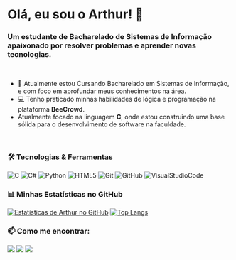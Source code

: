 # Olá, eu sou o Arthur! 👋

### Um estudante de Bacharelado de Sistemas de Informação apaixonado por resolver problemas e aprender novas tecnologias.

<br>

- 🌱 Atualmente estou Cursando Bacharelado em Sistemas de Informação, e com foco em aprofundar meus conhecimentos na área.
- 💻 Tenho praticado minhas habilidades de lógica e programação na plataforma **BeeCrowd**.
- Atualmente focado na linguagem **C**, onde estou construindo uma base sólida para o desenvolvimento de software na faculdade.

<br>

### 🛠️ Tecnologias & Ferramentas

![C](https://img.shields.io/badge/C-00599C?style=for-the-badge&logo=c&logoColor=white)
![C#](https://img.shields.io/badge/C%23-239120?style=for-the-badge&logo=c-sharp&logoColor=white)
![Python](https://img.shields.io/badge/Python-3776AB?style=for-the-badge&logo=python&logoColor=white)
![HTML5](https://img.shields.io/badge/HTML5-E34F26?style=for-the-badge&logo=html5&logoColor=white)
![Git](https://img.shields.io/badge/GIT-E44C30?style=for-the-badge&logo=git&logoColor=white)
![GitHub](https://img.shields.io/badge/GitHub-100000?style=for-the-badge&logo=github&logoColor=white)
![VisualStudioCode](https://img.shields.io/badge/VisualStudioCode-0078D4?style=for-the-badge&logo=visual%20studio%20code&logoColor=white)
<br>

### 📊 Minhas Estatísticas no GitHub

[![Estatísticas de Arthur no GitHub](https://github-readme-stats.vercel.app/api?username=arthurgxtz-exe&show_icons=true&theme=dracula&include_all_commits=true&count_private=true)](https://github.com/arthurgxtz-exe)
[![Top Langs](https://github-readme-stats.vercel.app/api/top-langs/?username=arthurgxtz-exe&layout=compact&theme=dracula)](https://github.com/arthurgxtz-exe)
<br>

### 📫 Como me encontrar:
<a href="https://www.linkedin.com/in/arthur-ferreira-a76064166/" target="_blank"><img src="https://img.shields.io/badge/LinkedIn-0077B5?style=for-the-badge&logo=linkedin&logoColor=white" target="_blank"></a> 
<a href="https://www.instagram.com/arthurgxtz/" target="_blank"><img src="https://img.shields.io/badge/Instagram-E4405F?style=for-the-badge&logo=instagram&logoColor=white" target="_blank"></a> 
<a href="https://discord.gg/F4JqufJRRJ" target="_blank"><img src="https://img.shields.io/badge/Discord-7289DA?style=for-the-badge&logo=discord&logoColor=white" target="_blank"></a>

